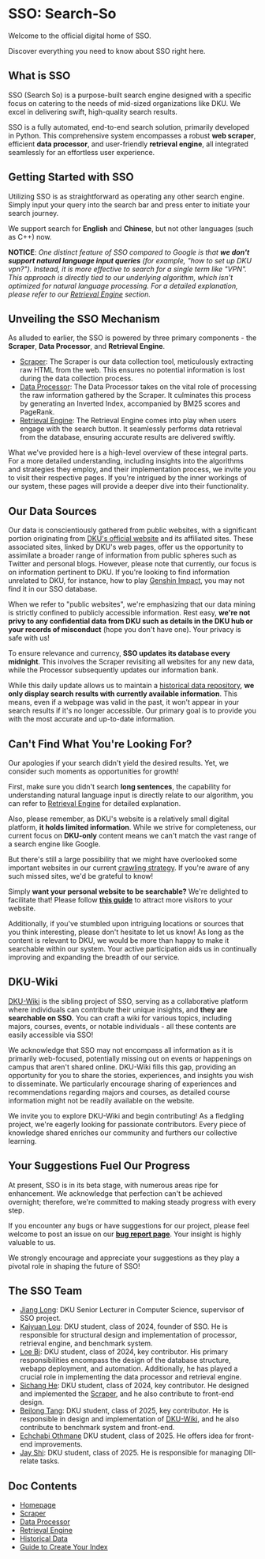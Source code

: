 # SSO: Search-So

Welcome to the official digital home of SSO.

Discover everything you need to know about SSO right here.

## What is SSO

SSO (Search So) is a purpose-built search engine designed with a specific focus on catering to the needs of mid-sized organizations like DKU. We excel in delivering swift, high-quality search results.

SSO is a fully automated, end-to-end search solution, primarily developed in Python. This comprehensive system encompasses a robust **web scraper**, efficient **data processor**, and user-friendly **retrieval engine**, all integrated seamlessly for an effortless user experience.

## Getting Started with SSO

Utilizing SSO is as straightforward as operating any other search engine. Simply input your query into the search bar and press enter to initiate your search journey.

We support search for **English** and **Chinese**, but not other languages (such as C++) now.

**NOTICE**: *One distinct feature of SSO compared to Google is that **we don't support natural language input queries** (for example, "how to set up DKU vpn?"). Instead, it is more effective to search for a single term like "VPN". This approach is directly tied to our underlying algorithm, which isn't optimized for natural language processing. For a detailed explanation, please refer to our [Retrieval Engine](./docs/Retrieval.html) section.*

## Unveiling the SSO Mechanism

As alluded to earlier, the SSO is powered by three primary components - the **Scraper**, **Data Processor**, and **Retrieval Engine**.

- [Scraper](./docs/Scraper.html): The Scraper is our data collection tool, meticulously extracting raw HTML from the web. This ensures no potential information is lost during the data collection process.
- [Data Processor](./docs/Processor.html): The Data Processor takes on the vital role of processing the raw information gathered by the Scraper. It culminates this process by generating an Inverted Index, accompanied by BM25 scores and PageRank.
- [Retrieval Engine](./docs/Retrieval.html): The Retrieval Engine comes into play when users engage with the search button. It seamlessly performs data retrieval from the database, ensuring accurate results are delivered swiftly.

What we've provided here is a high-level overview of these integral parts. For a more detailed understanding, including insights into the algorithms and strategies they employ, and their implementation process, we invite you to visit their respective pages. If you're intrigued by the inner workings of our system, these pages will provide a deeper dive into their functionality.

## Our Data Sources

Our data is conscientiously gathered from public websites, with a significant portion originating from [DKU's official website](https://dukekunshan.edu.cn/) and its affiliated sites. These associated sites, linked by DKU's web pages, offer us the opportunity to assimilate a broader range of information from public spheres such as Twitter and personal blogs. However, please note that currently, our focus is on information pertinent to DKU. If you're looking to find information unrelated to DKU, for instance, how to play [Genshin Impact](https://ys.mihoyo.com/), you may not find it in our SSO database.

When we refer to "public websites", we're emphasizing that our data mining is strictly confined to publicly accessible information. Rest easy, **we're not privy to any confidential data from DKU such as details in the DKU hub or your records of misconduct** (hope you don't have one). Your privacy is safe with us!

To ensure relevance and currency, **SSO updates its database every midnight**. This involves the Scraper revisiting all websites for any new data, while the Processor subsequently updates our information bank.

While this daily update allows us to maintain a [historical data repository](./docs/History.html), **we only display search results with currently available information**. This means, even if a webpage was valid in the past, it won't appear in your search results if it's no longer accessible. Our primary goal is to provide you with the most accurate and up-to-date information.

## Can't Find What You're Looking For?

Our apologies if your search didn't yield the desired results. Yet, we consider such moments as opportunities for growth! 

First, make sure you didn't search **long sentences**, the capability for understanding natural language input is directly relate to our algorithm, you can refer to [Retrieval Engine](./docs/Retrieval.html) for detailed explanation.

Also, please remember, as DKU's website is a relatively small digital platform, **it holds limited information**. While we strive for completeness, our current focus on **DKU-only** content means we can't match the vast range of a search engine like Google.

But there's still a large possibility that we might have overlooked some important websites in our current [crawling strategy](./docs/Scraper.html). If you're aware of any such missed sites, we'd be grateful to know!

Simply **want your personal website to be searchable?** We're delighted to facilitate that! Please follow **[this guide](./docs/IndexGuide.html)** to attract more visitors to your website. 

Additionally, if you've stumbled upon intriguing locations or sources that you think interesting, please don't hesitate to let us know! As long as the content is relevant to DKU, we would be more than happy to make it searchable within our system. Your active participation aids us in continually improving and expanding the breadth of our service.

## DKU-Wiki

[DKU-Wiki]() is the sibling project of SSO, serving as a collaborative platform where individuals can contribute their unique insights, and **they are searchable on SSO.** You can craft a wiki for various topics, including majors, courses, events, or notable individuals - all these contents are easily accessible via SSO!

We acknowledge that SSO may not encompass all information as it is primarily web-focused, potentially missing out on events or happenings on campus that aren't shared online. DKU-Wiki fills this gap, providing an opportunity for you to share the stories, experiences, and insights you wish to disseminate. We particularly encourage sharing of experiences and recommendations regarding majors and courses, as detailed course information might not be readily available on the website.

We invite you to explore DKU-Wiki and begin contributing! As a fledgling project, we're eagerly looking for passionate contributors.  Every piece of knowledge shared enriches our community and furthers our collective learning.

## Your Suggestions Fuel Our Progress

At present, SSO is in its beta stage, with numerous areas ripe for enhancement. We acknowledge that perfection can't be achieved overnight; therefore, we're committed to making steady progress with every step.

If you encounter any bugs or have suggestions for our project, please feel welcome to post an issue on our **[bug report page](https://github.com/midstreeeam/sso-page/issues)**. Your insight is highly valuable to us.

We strongly encourage and appreciate your suggestions as they play a pivotal role in shaping the future of SSO!

## The SSO Team

- [Jiang Long](): DKU Senior Lecturer in Computer Science, supervisor of SSO project.
- [Kaiyuan Lou](): DKU student, class of 2024, founder of SSO. He is responsible for structural design and implementation of processor, retrieval engine, and benchmark system.
- [Loe Bi](): DKU student, class of 2024, key contributor. His primary responsibilities encompass the design of the database structure, webapp deployment, and automation. Additionally, he has played a crucial role in implementing the data processor and retrieval engine.
- [Sichang He](): DKU student, class of 2024, key contributor. He designed and implemented the [Scraper](./docs/Scraper.html), and he also contribute to front-end design.
- [Beilong Tang](): DKU student, class of 2025, key contributor. He is responsible in design and implementation of [DKU-Wiki](), and he also contribute to benchmark system and front-end.
- [Echchabi Othmane]() DKU student, class of 2025.  He offers idea for front-end improvements.
- [Jay Shi](): DKU student, class of 2025. He is responsible for managing DII-relate tasks.

## Doc Contents

- [Homepage](#)
- [Scraper](./docs/Scraper.html)
- [Data Processor](./docs/processor.html)
- [Retrieval Engine](./docs/Retrieval.html)
- [Historical Data](./docs/History.html)
- [Guide to Create Your Index](./docs/IndexGuide.html)
